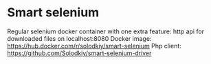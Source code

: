 Smart selenium
==============

Regular selenium docker container with one extra feature: http api for downloaded files on localhost:8080
Docker image: https://hub.docker.com/r/solodkiy/smart-selenium
Php client: https://github.com/Solodkiy/smart-selenium-driver